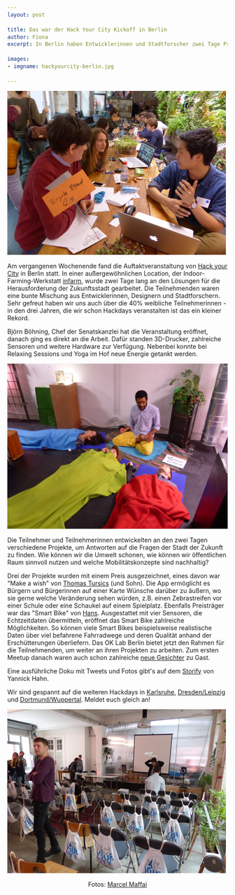 ```yaml
---
layout: post

title: Das war der Hack Your City Kickoff in Berlin
author: Fiona
excerpt: In Berlin haben Entwicklerinnen und Stadtforscher zwei Tage Projekte für die Stadt der Zukunft entworfen

images:
- imgname: hackyourcity-berlin.jpg

---
```

![hackyourcity-berlin](/assets/blog/hackyourcity-berlin.jpg)

Am vergangenen Wochenende fand die Auftaktveranstaltung von [Hack your City][] in Berlin statt. In einer außergewöhnlichen Location, der Indoor-Farming-Werkstatt [infarm][], wurde zwei Tage lang an den Lösungen für die Herausforderung der Zukunftsstadt gearbeitet. Die Teilnehmenden waren eine bunte Mischung aus Entwicklerinnen, Designern und Stadtforschern. Sehr gefreut haben wir uns auch über die 40% weibliche Teilnehmerinnen - in den drei Jahren, die wir schon Hackdays veranstalten ist das ein kleiner Rekord.

Björn Böhning, Chef der Senatskanzlei hat die Veranstaltung eröffnet, danach ging es direkt an die Arbeit. Dafür standen 3D-Drucker, zahlreiche Sensoren und weitere Hardware zur Verfügung. Nebenbei konnte bei Relaxing Sessions und Yoga im Hof neue Energie getankt werden.

![hackyourcity-relax](/assets/blog/hackyourcity-relax.jpg)

Die Teilnehmer und Teilnehmerinnen entwickelten an den zwei Tagen verschiedene Projekte, um Antworten auf die Fragen der Stadt der Zukunft zu finden. Wie können wir die Umwelt schonen, wie können wir öffentlichen Raum sinnvoll nutzen und welche Mobilitätskonzepte sind nachhaltig?

Drei der Projekte wurden mit einem Preis ausgezeichnet, eines davon war "Make a wish" von [Thomas Tursics][] (und Sohn). Die App ermöglicht es Bürgern und Bürgerinnen auf einer Karte Wünsche darüber zu äußern, wo sie gerne welche Veränderung sehen würden, z.B. einen Zebrastreifen vor einer Schule oder eine Schaukel auf einem Spielplatz.
Ebenfalls Preisträger war das "Smart Bike" von [Hans][]. Ausgestattet mit vier Sensoren, die Echtzeitdaten übermitteln, eröffnet das Smart Bike zahlreiche Möglichkeiten. So können viele Smart Bikes beispielsweise realistische Daten über viel befahrene Fahrradwege und deren Qualität anhand der Erschütterungen überliefern.
Das OK Lab Berlin bietet jetzt den Rahmen für die Teilnehmenden, um weiter an ihren Projekten zu arbeiten. Zum ersten Meetup danach waren auch schon zahlreiche [neue Gesichter][] zu Gast.

Eine ausführliche Doku mit Tweets und Fotos gibt's auf dem [Storify][] von Yannick Hahn.

Wir sind gespannt auf die weiteren Hackdays in [Karlsruhe][], [Dresden/Leipzig][] und [Dortmund/Wuppertal][]. Meldet euch gleich an!

![hackyourcity-turnbeutel](/assets/blog/hackyourcity-turnbeutel.jpg)

<div align="center">
Fotos: <a href="http://cargocollective.com/marcelmaffei">Marcel Maffai</a>
</div>



[Hack Your City]: http://hackyourcity.de/
[infarm]: http://infarm.de
[Thomas Tursics]: http://twitter.com/tursics
[Hans]: http://twitter.com/hanswashere
[neue Gesichter]: https://twitter.com/codeforbe/status/597832053124669442
[Storify]: https://storify.com/Yannick11/hack-your-city-berlin
[Karlsruhe]: http://hackyourcity.de/karlsruhe
[Dresden/Leipzig]: http://hackyourcity.de/dresden
[Dortmund/Wuppertal]: http://hackyourcity.de/dortmund
